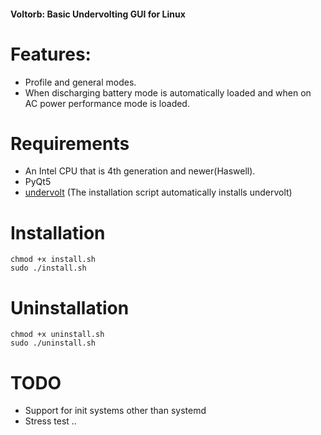 #### Voltorb: Basic Undervolting GUI for Linux

# Features:
- Profile and general modes.
- When discharging battery mode is automatically loaded and when on AC power performance mode is loaded.

# Requirements
- An Intel CPU that is 4th generation and newer(Haswell).
- PyQt5
- [undervolt](https://github.com/georgewhewell/undervolt) (The installation script automatically installs undervolt)

# Installation
```
chmod +x install.sh
sudo ./install.sh
```

# Uninstallation
```
chmod +x uninstall.sh
sudo ./uninstall.sh
```

# TODO
- Support for init systems other than systemd
- Stress test
..
